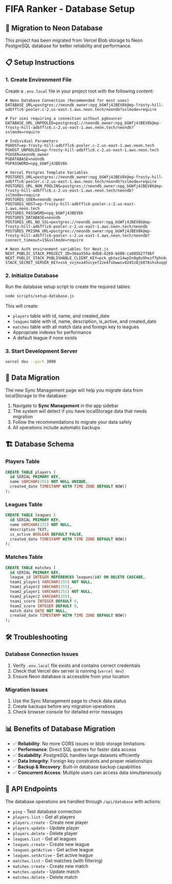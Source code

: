 # FIFA Ranker - Database Setup

## 🚀 Migration to Neon Database

This project has been migrated from Vercel Blob storage to Neon PostgreSQL database for better reliability and performance.

## 📋 Setup Instructions

### 1. Create Environment File

Create a `.env.local` file in your project root with the following content:

```env
# Neon Database Connection (Recommended for most uses)
DATABASE_URL=postgres://neondb_owner:npg_bGWfj4JBEV8k@ep-frosty-hill-adbfflc6-pooler.c-2.us-east-1.aws.neon.tech/neondb?sslmode=require

# For uses requiring a connection without pgbouncer
DATABASE_URL_UNPOOLED=postgresql://neondb_owner:npg_bGWfj4JBEV8k@ep-frosty-hill-adbfflc6.c-2.us-east-1.aws.neon.tech/neondb?sslmode=require

# Individual Parameters
PGHOST=ep-frosty-hill-adbfflc6-pooler.c-2.us-east-1.aws.neon.tech
PGHOST_UNPOOLED=ep-frosty-hill-adbfflc6.c-2.us-east-1.aws.neon.tech
PGUSER=neondb_owner
PGDATABASE=neondb
PGPASSWORD=npg_bGWfj4JBEV8k

# Vercel Postgres Template Variables
POSTGRES_URL=postgres://neondb_owner:npg_bGWfj4JBEV8k@ep-frosty-hill-adbfflc6-pooler.c-2.us-east-1.aws.neon.tech/neondb?sslmode=require
POSTGRES_URL_NON_POOLING=postgres://neondb_owner:npg_bGWfj4JBEV8k@ep-frosty-hill-adbfflc6.c-2.us-east-1.aws.neon.tech/neondb?sslmode=require
POSTGRES_USER=neondb_owner
POSTGRES_HOST=ep-frosty-hill-adbfflc6-pooler.c-2.us-east-1.aws.neon.tech
POSTGRES_PASSWORD=npg_bGWfj4JBEV8k
POSTGRES_DATABASE=neondb
POSTGRES_URL_NO_SSL=postgres://neondb_owner:npg_bGWfj4JBEV8k@ep-frosty-hill-adbfflc6-pooler.c-2.us-east-1.aws.neon.tech/neondb
POSTGRES_PRISMA_URL=postgres://neondb_owner:npg_bGWfj4JBEV8k@ep-frosty-hill-adbfflc6-pooler.c-2.us-east-1.aws.neon.tech/neondb?connect_timeout=15&sslmode=require

# Neon Auth environment variables for Next.js
NEXT_PUBLIC_STACK_PROJECT_ID=36ea559a-0db8-4269-b688-ca085b27f9bf
NEXT_PUBLIC_STACK_PUBLISHABLE_CLIENT_KEY=pck_gbtwz14wp5n0g8s9hezf7phn6vc4wny7w63dw4bjytcq8
STACK_SECRET_SERVER_KEY=ssk_vvjnva45vcyef2ze4fxbwwsv0245z8jb078shskxqqkpg
```

### 2. Initialize Database

Run the database setup script to create the required tables:

```bash
node scripts/setup-database.js
```

This will create:
- `players` table with id, name, and created_date
- `leagues` table with id, name, description, is_active, and created_date
- `matches` table with all match data and foreign key to leagues
- Appropriate indexes for performance
- A default league if none exists

### 3. Start Development Server

```bash
vercel dev --port 3000
```

## 🔄 Data Migration

The new Sync Management page will help you migrate data from localStorage to the database:

1. Navigate to **Sync Management** in the app sidebar
2. The system will detect if you have localStorage data that needs migration
3. Follow the recommendations to migrate your data safely
4. All operations include automatic backups

## 🏗️ Database Schema

### Players Table
```sql
CREATE TABLE players (
  id SERIAL PRIMARY KEY,
  name VARCHAR(255) NOT NULL UNIQUE,
  created_date TIMESTAMP WITH TIME ZONE DEFAULT NOW()
);
```

### Leagues Table
```sql
CREATE TABLE leagues (
  id SERIAL PRIMARY KEY,
  name VARCHAR(255) NOT NULL,
  description TEXT,
  is_active BOOLEAN DEFAULT FALSE,
  created_date TIMESTAMP WITH TIME ZONE DEFAULT NOW()
);
```

### Matches Table
```sql
CREATE TABLE matches (
  id SERIAL PRIMARY KEY,
  league_id INTEGER REFERENCES leagues(id) ON DELETE CASCADE,
  team1_player1 VARCHAR(255) NOT NULL,
  team1_player2 VARCHAR(255),
  team2_player1 VARCHAR(255) NOT NULL,
  team2_player2 VARCHAR(255),
  team1_score INTEGER DEFAULT 0,
  team2_score INTEGER DEFAULT 0,
  match_date DATE NOT NULL,
  created_date TIMESTAMP WITH TIME ZONE DEFAULT NOW()
);
```

## 🛠️ Troubleshooting

### Database Connection Issues
1. Verify `.env.local` file exists and contains correct credentials
2. Check that Vercel dev server is running (`vercel dev`)
3. Ensure Neon database is accessible from your location

### Migration Issues
1. Use the Sync Management page to check data status
2. Create backups before any migration operations
3. Check browser console for detailed error messages

## 📊 Benefits of Database Migration

- ✅ **Reliability**: No more CORS issues or blob storage limitations
- ✅ **Performance**: Direct SQL queries for faster data access
- ✅ **Scalability**: PostgreSQL handles large datasets efficiently
- ✅ **Data Integrity**: Foreign key constraints and proper relationships
- ✅ **Backup & Recovery**: Built-in database backup capabilities
- ✅ **Concurrent Access**: Multiple users can access data simultaneously

## 🔧 API Endpoints

The database operations are handled through `/api/database` with actions:

- `ping` - Test database connection
- `players.list` - Get all players
- `players.create` - Create new player
- `players.update` - Update player
- `players.delete` - Delete player
- `leagues.list` - Get all leagues
- `leagues.create` - Create new league
- `leagues.getActive` - Get active league
- `leagues.setActive` - Set active league
- `matches.list` - Get matches (with filtering)
- `matches.create` - Create new match
- `matches.update` - Update match
- `matches.delete` - Delete match 